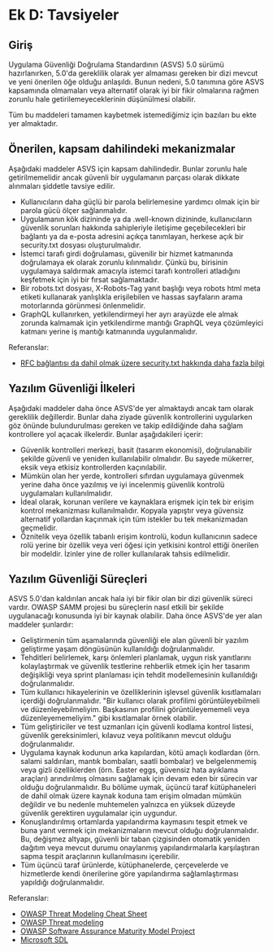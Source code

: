 # Ek D: Tavsiyeler

## Giriş

Uygulama Güvenliği Doğrulama Standardının (ASVS) 5.0 sürümü hazırlanırken, 5.0'da gereklilik olarak yer almaması gereken bir dizi mevcut ve yeni önerilen öğe olduğu anlaşıldı. Bunun nedeni, 5.0 tanımına göre ASVS kapsamında olmamaları veya alternatif olarak iyi bir fikir olmalarına rağmen zorunlu hale getirilemeyeceklerinin düşünülmesi olabilir.

Tüm bu maddeleri tamamen kaybetmek istemediğimiz için bazıları bu ekte yer almaktadır.

## Önerilen, kapsam dahilindeki mekanizmalar

Aşağıdaki maddeler ASVS için kapsam dahilindedir. Bunlar zorunlu hale getirilmemelidir ancak güvenli bir uygulamanın parçası olarak dikkate alınmaları şiddetle tavsiye edilir.

* Kullanıcıların daha güçlü bir parola belirlemesine yardımcı olmak için bir parola gücü ölçer sağlanmalıdır.
* Uygulamanın kök dizininde ya da .well-known dizininde, kullanıcıların güvenlik sorunları hakkında sahipleriyle iletişime geçebilecekleri bir bağlantı ya da e-posta adresini açıkça tanımlayan, herkese açık bir security.txt dosyası oluşturulmalıdır.
* İstemci tarafı girdi doğrulaması, güvenilir bir hizmet katmanında doğrulamaya ek olarak zorunlu kılınmalıdır. Çünkü bu, birisinin uygulamaya saldırmak amacıyla istemci tarafı kontrolleri atladığını keşfetmek için iyi bir fırsat sağlamaktadır.
* Bir robots.txt dosyası, X-Robots-Tag yanıt başlığı veya robots html meta etiketi kullanarak yanlışlıkla erişilebilen ve hassas sayfaların arama motorlarında görünmesi önlenmelidir.
* GraphQL kullanırken, yetkilendirmeyi her ayrı arayüzde ele almak zorunda kalmamak için yetkilendirme mantığı GraphQL veya çözümleyici katmanı yerine iş mantığı katmanında uygulanmalıdır.

Referanslar:

* [RFC bağlantısı da dahil olmak üzere security.txt hakkında daha fazla bilgi](https://securitytxt.org/)

## Yazılım Güvenliği İlkeleri

Aşağıdaki maddeler daha önce ASVS'de yer almaktaydı ancak tam olarak gereklilik değillerdir. Bunlar daha ziyade güvenlik kontrollerini uygularken göz önünde bulundurulması gereken ve takip edildiğinde daha sağlam kontrollere yol açacak ilkelerdir. Bunlar aşağıdakileri içerir:

* Güvenlik kontrolleri merkezi, basit (tasarım ekonomisi), doğrulanabilir şekilde güvenli ve yeniden kullanılabilir olmalıdır. Bu sayede mükerrer, eksik veya etkisiz kontrollerden kaçınılabilir.
* Mümkün olan her yerde, kontrolleri sıfırdan uygulamaya güvenmek yerine daha önce yazılmış ve iyi incelenmiş güvenlik kontrolü uygulamaları kullanılmalıdır.
* İdeal olarak, korunan verilere ve kaynaklara erişmek için tek bir erişim kontrol mekanizması kullanılmalıdır. Kopyala yapıştır veya güvensiz alternatif yollardan kaçınmak için tüm istekler bu tek mekanizmadan geçmelidir.
* Öznitelik veya özellik tabanlı erişim kontrolü, kodun kullanıcının sadece rolü yerine bir özellik veya veri öğesi için yetkisini kontrol ettiği önerilen bir modeldir. İzinler yine de roller kullanılarak tahsis edilmelidir.

## Yazılım Güvenliği Süreçleri

ASVS 5.0'dan kaldırılan ancak hala iyi bir fikir olan bir dizi güvenlik süreci vardır. OWASP SAMM projesi bu süreçlerin nasıl etkili bir şekilde uygulanacağı konusunda iyi bir kaynak olabilir. Daha önce ASVS'de yer alan maddeler şunlardır:

* Geliştirmenin tüm aşamalarında güvenliği ele alan güvenli bir yazılım geliştirme yaşam döngüsünün kullanıldığı doğrulanmalıdır.
* Tehditleri belirlemek, karşı önlemleri planlamak, uygun risk yanıtlarını kolaylaştırmak ve güvenlik testlerine rehberlik etmek için her tasarım değişikliği veya sprint planlaması için tehdit modellemesinin kullanıldığı doğrulanmalıdır.
* Tüm kullanıcı hikayelerinin ve özelliklerinin işlevsel güvenlik kısıtlamaları içerdiği doğrulanmalıdır. "Bir kullanıcı olarak profilimi görüntüleyebilmeli ve düzenleyebilmeliyim. Başkasının profilini görüntüleyememeli veya düzenleyememeliyim." gibi kısıtlamalar örnek olabilir.
* Tüm geliştiriciler ve test uzmanları için güvenli kodlama kontrol listesi, güvenlik gereksinimleri, kılavuz veya politikanın mevcut olduğu doğrulanmalıdır.
* Uygulama kaynak kodunun arka kapılardan, kötü amaçlı kodlardan (örn. salami saldırıları, mantık bombaları, saatli bombalar) ve belgelenmemiş veya gizli özelliklerden (örn. Easter eggs, güvensiz hata ayıklama araçları) arındırılmış olmasını sağlamak için devam eden bir sürecin var olduğu doğrulanmalıdır. Bu bölüme uymak, üçüncü taraf kütüphaneleri de dahil olmak üzere kaynak koduna tam erişim olmadan mümkün değildir ve bu nedenle muhtemelen yalnızca en yüksek düzeyde güvenlik gerektiren uygulamalar için uygundur.
* Konuşlandırılmış ortamlarda yapılandırma kaymasını tespit etmek ve buna yanıt vermek için mekanizmaların mevcut olduğu doğrulanmalıdır. Bu, değişmez altyapı, güvenli bir taban çizgisinden otomatik yeniden dağıtım veya mevcut durumu onaylanmış yapılandırmalarla karşılaştıran sapma tespit araçlarının kullanılmasını içerebilir.
* Tüm üçüncü taraf ürünlerde, kütüphanelerde, çerçevelerde ve hizmetlerde kendi önerilerine göre yapılandırma sağlamlaştırması yapıldığı doğrulanmalıdır.
  
Referanslar:

* [OWASP Threat Modeling Cheat Sheet](https://cheatsheetseries.owasp.org/cheatsheets/Threat_Modeling_Cheat_Sheet.html)
* [OWASP Threat modeling](https://owasp.org/www-community/Application_Threat_Modeling)
* [OWASP Software Assurance Maturity Model Project](https://owasp.org/www-project-samm/)
* [Microsoft SDL](https://www.microsoft.com/en-us/securityengineering/sdl/)
